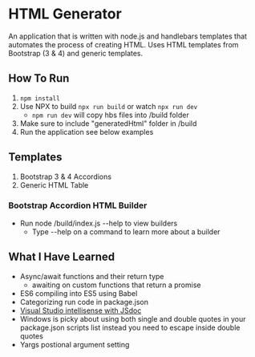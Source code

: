 # HTML Generator #
An application that is written with node.js and handlebars templates that automates the process of creating HTML. Uses HTML templates from Bootstrap (3 & 4) and generic templates.

## How To Run ##
1. `npm install`
2. Use NPX to build `npx run build` or watch `npx run dev`
    * `npm run dev` will copy hbs files into /build folder
3. Make sure to include "generatedHtml" folder in /build
3. Run the application see below examples

## Templates ##
1. Bootstrap 3 & 4 Accordions
2. Generic HTML Table 

### Bootstrap Accordion HTML Builder ###
- Run node /build/index.js --help to view builders
    - Type --help on a command to learn more about a builder

## What I Have Learned ##
- Async/await functions and their return type
    - awaiting on custom functions that return a promise
- ES6 compiling into ES5 using Babel
- Categorizing run code in package.json
- [Visual Studio intellisense with JSdoc](http://www.codedcontainer.com/visual-studio-code-javascript-intellisense-with-jsdoc/)
- Windows is picky about using both single and double quotes in your package.json scripts list instead you need to escape inside double quotes
- Yargs postional argument setting

